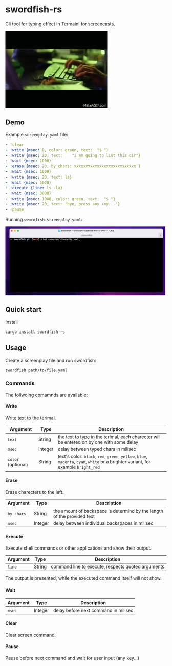 # swordfish-rs 

Cli tool for typing effect in Termainl for screencasts.

![Swordfish hack scene](swordfish_hack_scene.gif)

## Demo

Example `screenplay.yaml` file:

```yaml
- !clear
- !write {msec: 0, color: green, text:  "$ "}
- !write {msec: 20, text:    "i am going to list this dir"}
- !wait {msec: 1000}
- !erase {msec: 20, by_chars: xxxxxxxxxxxxxxxxxxxxxxxxxxx }
- !wait {msec: 1000}
- !write {msec: 20, text: ls}
- !wait {msec: 1000}
- !execute {line: ls -la}
- !wait {msec: 3000}
- !write {msec: 1000, color: green, text:  "$ "}
- !write {msec: 20, text: "bye, press any key..."}
- !pause
```

Running `swordfish screenplay.yaml`:

![demo](demo.gif)

## Quick start

Install 

```sh
cargo install swordfish-rs
```

## Usage

Create a screenplay file and run swordfish:

```sh
swordfish path/to/file.yaml
```

### Commands

The follwoing comamnds are available:

#### Write 

Write text to the terimal.

| Argument | Type | Description |
| - | - | - |
|`text`| String | the text to type in the terimal, each charecter will be entered on by one with some delay |
|`msec`| Integer | delay between typed chars in milisec |
|`color` (optional)| String | text's color: `black`, `red`, `green`, `yellow`, `blue`, `magenta`, `cyan`, `white` or a brighter variant, for example `bright_red` |
    
#### Erase 

Erase charecters to the left.

| Argument | Type | Description |
| - | - | - |
|`by_chars`| String | the amount of backspace is determind by the length of the provided text |
|`msec`| Integer | delay between individual backspaces in milisec |

#### Execute 

Execute shell commands or other applications and show their output.

| Argument | Type | Description |
| - | - | - |
|`line`| String | command line to execute, respects quoted arguments |

The output is presented, while the executed command itself will not show.

#### Wait 

| Argument | Type | Description |
| - | - | - |
|`msec`| Integer |  delay before next command in milisec |

#### Clear 

Clear screen command.

#### Pause 

Pause before next command and wait for user input (any key...)
